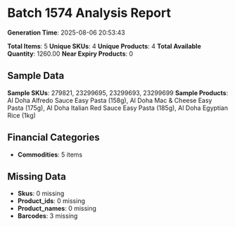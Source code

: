 # Batch 1574 Analysis Report

**Generation Time**: 2025-08-06 20:53:43

**Total Items**: 5
**Unique SKUs**: 4
**Unique Products**: 4
**Total Available Quantity**: 1260.00
**Near Expiry Products**: 0

## Sample Data
**Sample SKUs**: 279821, 23299695, 23299693, 23299699
**Sample Products**: Al Doha Alfredo Sauce Easy Pasta (158g), Al Doha Mac & Cheese Easy Pasta (175g), Al Doha Italian Red Sauce Easy Pasta (185g), Al Doha Egyptian Rice (1kg)

## Financial Categories
- **Commodities**: 5 items

## Missing Data
- **Skus**: 0 missing
- **Product_ids**: 0 missing
- **Product_names**: 0 missing
- **Barcodes**: 3 missing
